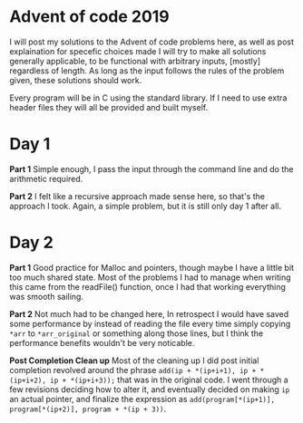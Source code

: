 # Advent of code 2019

I will post my solutions to the Advent of code problems here, as well as post explaination for specefic choices made
I will try to make all solutions generally applicable, to be functional with arbitrary inputs, [mostly] regardless of length. As long as the input follows the rules of the problem given, these solutions should work.

Every program will be in C using the standard library. If I need to use extra header files they will all be provided and built myself.

# Day 1
__Part 1__
Simple enough, I pass the input through the command line and do the arithmetic required.

__Part 2__
I felt like a recursive approach made sense here, so that's the approach I took. Again, a simple problem, but it is still only day 1 after all.

# Day 2
__Part 1__
Good practice for Malloc and pointers, though maybe I have a little bit too much shared state. Most of the problems I had to manage when writing this came from the readFile() function, once I had that working everything was smooth sailing.

__Part 2__
Not much had to be changed here, In retrospect I would have saved some performance by instead of reading the file every time simply copying `*arr` to `*arr_original` or something along those lines, but I think the performance benefits wouldn't be very noticable. 

__Post Completion Clean up__
Most of the cleaning up I did post initial completion revolved around the phrase `add(ip + *(ip+i+1), ip + *(ip+i+2), ip + *(ip+i+3));` that was in the original code. I went through a few revisions deciding how to alter it, and eventually decided on making `ip` an actual pointer, and finalize the expression as `add(program[*(ip+1)], program[*(ip+2)], program + *(ip + 3))`.
